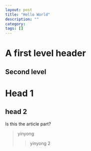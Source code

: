 ```yaml
---
layout: post
title: "Hello World"
description: ""
category: 
tags: []
---
```


A first level header
=========

Second level 
-----------


# Head 1 #
## head 2 ##

Is this the article part?

> yinyong
>> yinyong 2
